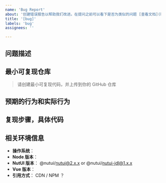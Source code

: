 ```yaml
---
name: 'Bug Report'
about: '创建错误报告以帮助我们改进。在提问之前可以看下是否为类似的问题 [查看文档](https://github.com/jdf2e/nutui/discussions/categories/q-a)'
title: '[bug]'
labels: 'bug'
assignees: ''

---
```


<!--
感谢您向我们反馈问题，为了高效的解决问题，我们期望你能提供以下信息：
-->

## 问题描述
<!-- 清晰的描述下遇到的问题。-->

## 最小可复现仓库
> 请创建最小可复现代码，并上传到你的 GitHub 仓库

<!-- https://github.com/YOUR_REPOSITORY_URL -->
## 预期的行为和实际行为


## 复现步骤，具体代码


<!-- 请提供复现步骤，错误日志以及相关配置 -->
<!-- 可以尝试不要锁版本，重新安装依赖试试先 -->


## 相关环境信息
- **操作系统**：
- **Node 版本**：
- **NutUI 版本**： @nutui/nutui@2.x.x  or @nutui/nutui-jdl@1.x.x
- **Vue 版本**：
- **引用方式**：  CDN / NPM ？

